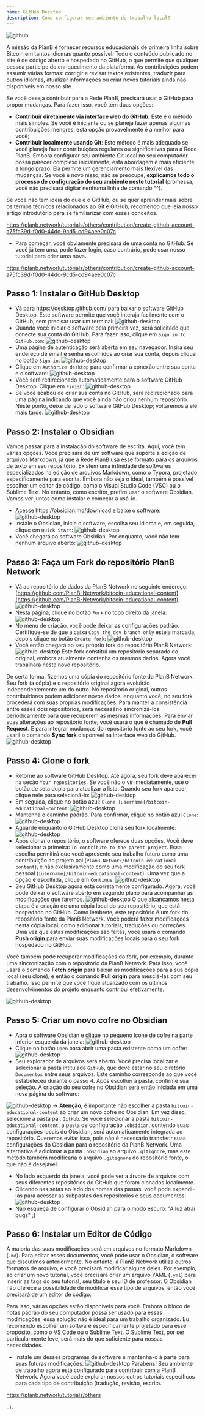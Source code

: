 ```yaml
---
name: GitHub Desktop
description: Como configurar seu ambiente de trabalho local?
---
```

![github](assets/cover.webp)

A missão da PlanB é fornecer recursos educacionais de primeira linha sobre Bitcoin em tantos idiomas quanto possível. Todo o conteúdo publicado no site é de código aberto e hospedado no GitHub, o que permite que qualquer pessoa participe do enriquecimento da plataforma. As contribuições podem assumir várias formas: corrigir e revisar textos existentes, traduzir para outros idiomas, atualizar informações ou criar novos tutoriais ainda não disponíveis em nosso site.

Se você deseja contribuir para a Rede PlanB, precisará usar o GitHub para propor mudanças. Para fazer isso, você tem duas opções:
- **Contribuir diretamente via interface web do GitHub**: Este é o método mais simples. Se você é iniciante ou se planeja fazer apenas algumas contribuições menores, esta opção provavelmente é a melhor para você;
- **Contribuir localmente usando Git**: Este método é mais adequado se você planeja fazer contribuições regulares ou significativas para a Rede PlanB. Embora configurar seu ambiente Git local no seu computador possa parecer complexo inicialmente, esta abordagem é mais eficiente a longo prazo. Ela permite um gerenciamento mais flexível das mudanças. Se você é novo nisso, não se preocupe, **explicamos todo o processo de configuração do seu ambiente neste tutorial** (promessa, você não precisará digitar nenhuma linha de comando ^^).

Se você não tem ideia do que é o GitHub, ou se quer aprender mais sobre os termos técnicos relacionados ao Git e GitHub, recomendo que leia nosso artigo introdutório para se familiarizar com esses conceitos.

https://planb.network/tutorials/others/contribution/create-github-account-a75fc39d-f0d0-44dc-9cd5-cd94aee0c07c



- Para começar, você obviamente precisará de uma conta no GitHub. Se você já tem uma, pode fazer login, caso contrário, pode usar nosso tutorial para criar uma nova.

https://planb.network/tutorials/others/contribution/create-github-account-a75fc39d-f0d0-44dc-9cd5-cd94aee0c07c



## Passo 1: Instalar o GitHub Desktop

- Vá para https://desktop.github.com/ para baixar o software GitHub Desktop. Este software permite que você interaja facilmente com o GitHub, sem precisar usar um terminal:
![github-desktop](assets/1.webp)
- Quando você iniciar o software pela primeira vez, será solicitado que conecte sua conta do GitHub. Para fazer isso, clique em `Sign in to GitHub.com`:
![github-desktop](assets/2.webp)
- Uma página de autenticação será aberta em seu navegador. Insira seu endereço de email e senha escolhidos ao criar sua conta, depois clique no botão `Sign in`:
![github-desktop](assets/3.webp)
- Clique em `Authorize desktop` para confirmar a conexão entre sua conta e o software:
![github-desktop](assets/4.webp)
- Você será redirecionado automaticamente para o software GitHub Desktop. Clique em `Finish`: ![github-desktop](assets/5.webp)
- Se você acabou de criar sua conta no GitHub, será redirecionado para uma página indicando que você ainda não criou nenhum repositório. Neste ponto, deixe de lado o software GitHub Desktop; voltaremos a ele mais tarde: ![github-desktop](assets/6.webp)

## Passo 2: Instalar o Obsidian

Vamos passar para a instalação do software de escrita. Aqui, você tem várias opções. Você precisará de um software que suporte a edição de arquivos Markdown, já que a Rede PlanB usa esse formato para os arquivos de texto em seu repositório.
Existem uma infinidade de softwares especializados na edição de arquivos Markdown, como o Typora, projetado especificamente para escrita. Embora não seja o ideal, também é possível escolher um editor de código, como o Visual Studio Code (VSC) ou o Sublime Text. No entanto, como escritor, prefiro usar o software Obsidian. Vamos ver juntos como instalar e começar a usá-lo.
- Acesse https://obsidian.md/download e baixe o software: ![github-desktop](assets/7.webp)
- Instale o Obsidian, inicie o software, escolha seu idioma e, em seguida, clique em `Quick Start`: ![github-desktop](assets/8.webp)
- Você chegará ao software Obsidian. Por enquanto, você não tem nenhum arquivo aberto: ![github-desktop](assets/9.webp)

## Passo 3: Faça um Fork do repositório PlanB Network

- Vá ao repositório de dados da PlanB Network no seguinte endereço: [https://github.com/PlanB-Network/bitcoin-educational-content](https://github.com/PlanB-Network/bitcoin-educational-content): ![github-desktop](assets/10.webp)
- Nesta página, clique no botão `Fork` no topo direito da janela: ![github-desktop](assets/11.webp)
- No menu de criação, você pode deixar as configurações padrão. Certifique-se de que a caixa `Copy the dev branch only` esteja marcada, depois clique no botão `Create fork`: ![github-desktop](assets/12.webp)
- Você então chegará ao seu próprio fork do repositório PlanB Network: ![github-desktop](assets/13.webp)
Este fork constitui um repositório separado do original, embora atualmente contenha os mesmos dados. Agora você trabalhará neste novo repositório.

De certa forma, fizemos uma cópia do repositório fonte da PlanB Network. Seu fork (a cópia) e o repositório original agora evoluirão independentemente um do outro. No repositório original, outros contribuidores podem adicionar novos dados, enquanto você, no seu fork, procederá com suas próprias modificações.
Para manter a consistência entre esses dois repositórios, será necessário sincronizá-los periodicamente para que recuperem as mesmas informações. Para enviar suas alterações ao repositório fonte, você usará o que é chamado de **Pull Request**. E para integrar mudanças do repositório fonte ao seu fork, você usará o comando **Sync fork** disponível na interface web do GitHub.
![github-desktop](assets/14.webp)

## Passo 4: Clone o fork

- Retorne ao software GitHub Desktop. Até agora, seu fork deve aparecer na seção `Your repositories`. Se você não o vir imediatamente, use o botão de seta dupla para atualizar a lista. Quando seu fork aparecer, clique nele para selecioná-lo:
![github-desktop](assets/15.webp)
- Em seguida, clique no botão azul: `Clone [username]/bitcoin-educational-content`:
![github-desktop](assets/16.webp)
- Mantenha o caminho padrão. Para confirmar, clique no botão azul `Clone`:
![github-desktop](assets/17.webp)
- Aguarde enquanto o GitHub Desktop clona seu fork localmente:
![github-desktop](assets/18.webp)
- Após clonar o repositório, o software oferece duas opções. Você deve selecionar a primeira: `To contribute to the parent project`. Essa escolha permitirá que você apresente seu trabalho futuro como uma contribuição ao projeto pai (`PlanB-Network/bitcoin-educational-content`), e não exclusivamente como uma modificação do seu fork pessoal (`[username]/bitcoin-educational-content`). Uma vez que a opção é escolhida, clique em `Continue`: ![github-desktop](assets/19.webp)
- Seu GitHub Desktop agora está corretamente configurado. Agora, você pode deixar o software aberto em segundo plano para acompanhar as modificações que faremos.
![github-desktop](assets/20.webp)
O que alcançamos nesta etapa é a criação de uma cópia local do seu repositório, que está hospedado no GitHub. Como lembrete, este repositório é um fork do repositório fonte da PlanB Network. Você poderá fazer modificações nesta cópia local, como adicionar tutoriais, traduções ou correções. Uma vez que estas modificações são feitas, você usará o comando **Push origin** para enviar suas modificações locais para o seu fork hospedado no GitHub.

Você também pode recuperar modificações do fork, por exemplo, durante uma sincronização com o repositório da PlanB Network. Para isso, você usará o comando **Fetch origin** para baixar as modificações para a sua cópia local (seu clone), e então o comando **Pull origin** para mesclá-las com seu trabalho. Isso permite que você fique atualizado com os últimos desenvolvimentos do projeto enquanto contribui efetivamente.

![github-desktop](assets/21.webp)
## Passo 5: Criar um novo cofre no Obsidian

- Abra o software Obsidian e clique no pequeno ícone de cofre na parte inferior esquerda da janela:
![github-desktop](assets/22.webp)
- Clique no botão `Open` para abrir uma pasta existente como um cofre: ![github-desktop](assets/23.webp)
- Seu explorador de arquivos será aberto. Você precisa localizar e selecionar a pasta intitulada `GitHub`, que deve estar no seu diretório `Documentos` entre seus arquivos. Este caminho corresponde ao que você estabeleceu durante o passo 4. Após escolher a pasta, confirme sua seleção. A criação do seu cofre no Obsidian será então iniciada em uma nova página do software:

![github-desktop](assets/24.webp)
-> **Atenção**, é importante não escolher a pasta `bitcoin-educational-content` ao criar um novo cofre no Obsidian. Em vez disso, selecione a pasta pai, `GitHub`. Se você selecionar a pasta `bitcoin-educational-content`, a pasta de configuração `.obsidian`, contendo suas configurações locais do Obsidian, será automaticamente integrada ao repositório. Queremos evitar isso, pois não é necessário transferir suas configurações do Obsidian para o repositório da PlanB Network. Uma alternativa é adicionar a pasta `.obsidian` ao arquivo `.gitignore`, mas este método também modificaria o arquivo `.gitignore` do repositório fonte, o que não é desejável.

- No lado esquerdo da janela, você pode ver a árvore de arquivos com seus diferentes repositórios do GitHub que foram clonados localmente.
- Clicando nas setas ao lado dos nomes das pastas, você pode expandi-las para acessar as subpastas dos repositórios e seus documentos:
![github-desktop](assets/25.webp)
- Não esqueça de configurar o Obsidian para o modo escuro: "A luz atrai bugs" ;)

## Passo 6: Instalar um Editor de Código
A maioria das suas modificações será em arquivos no formato Markdown (`.md`). Para editar esses documentos, você pode usar o Obsidian, o software que discutimos anteriormente. No entanto, a PlanB Network utiliza outros formatos de arquivo, e você precisará modificar alguns deles.
Por exemplo, ao criar um novo tutorial, você precisará criar um arquivo YAML (`.yml`) para inserir as tags do seu tutorial, seu título e seu ID de professor. O Obsidian não oferece a possibilidade de modificar esse tipo de arquivos, então você precisará de um editor de código.

Para isso, várias opções estão disponíveis para você. Embora o bloco de notas padrão do seu computador possa ser usado para essas modificações, essa solução não é ideal para um trabalho organizado. Eu recomendo escolher um software especificamente projetado para esse propósito, como o [VS Code](https://code.visualstudio.com/download) ou o [Sublime Text](https://www.sublimetext.com/download). O Sublime Text, por ser particularmente leve, será mais do que suficiente para nossas necessidades.
- Instale um desses programas de software e mantenha-o à parte para suas futuras modificações. ![github-desktop](assets/26.webp)
Parabéns! Seu ambiente de trabalho agora está configurado para contribuir com a PlanB Network. Agora você pode explorar nossos outros tutoriais específicos para cada tipo de contribuição (tradução, revisão, escrita.

https://planb.network/tutorials/others

..).
